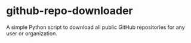 # github-repo-downloader
A simple Python script to download all public GitHub repositories for any user or organization.
